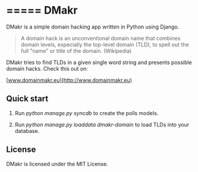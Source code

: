 =====
DMakr
=====

DMakr is a simple domain hacking app written in Python using Django.
> A domain hack is an unconventional domain name that combines domain levels,
> especially the top-level domain (TLD), to spell out the full "name"
> or title of the domain.
(Wikipedia)

DMakr tries to find TLDs in a given single word string and presents possible domain hacks. Check this out on:

[www.domainmakr.eu](http://www.domainmakr.eu)


Quick start
-----------

1. Run *python manage.py syncdb* to create the polls models.

2. Run *python manage.py loaddata dmakr-domain* to load TLDs into your database.

License
-------

DMakr is licensed under the MIT License.
